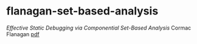 flanagan-set-based-analysis
===

_Effective Static Debugging via Componential Set-Based Analysis_
Cormac Flanagan [pdf](./src/f-diss-1997.pdf)
